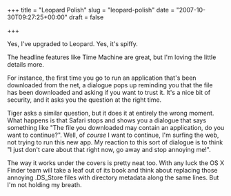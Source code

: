 +++
title = "Leopard Polish"
slug = "leopard-polish"
date = "2007-10-30T09:27:25+00:00"
draft = false

+++

Yes, I've upgraded to Leopard. Yes, it's spiffy.

The headline features like Time Machine are great, but I'm loving the little details more.

For instance, the first time you go to run an application that's been downloaded from the net, a dialogue pops up reminding you that the file has been downloaded and asking if you want to trust it. It's a nice bit of security, and it asks you the question at the right time.

Tiger asks a similar question, but it does it at entirely the wrong moment. What happens is that Safari stops and shows you a dialogue that says something like "The file you downloaded may contain an application, do you want to continue?". Well, of *course* I want to continue, I'm surfing the web, not trying to run this new app. My reaction to this sort of dialogue is to think "I just don't care about that right now, go away and stop annoying me!".

The way it works under the covers is pretty neat too. With any luck the OS X Finder team will take a leaf out of its book and think about replacing those annoying .DS\_Store files with directory metadata along the same lines. But I'm not holding my breath.
